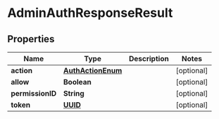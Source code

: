 

# AdminAuthResponseResult

## Properties

Name | Type | Description | Notes
------------ | ------------- | ------------- | -------------
**action** | [**AuthActionEnum**](AuthActionEnum.md) |  |  [optional]
**allow** | **Boolean** |  |  [optional]
**permissionID** | **String** |  |  [optional]
**token** | [**UUID**](UUID.md) |  |  [optional]



